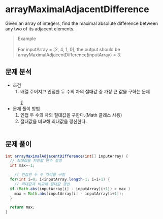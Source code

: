 # arrayMaximalAdjacentDifference
Given an array of integers, find the maximal absolute difference between any two of its adjacent elements.

> Example </br></br>
> For inputArray = [2, 4, 1, 0], the output should be
arrayMaximalAdjacentDifference(inputArray) = 3.

## 문제 분석
- 조건
  1. 배열 주어지고 인접한 두 수의 차의 절대값 중 가장 큰 값을 구하는 문제</br></br>∑
- 문제 풀이 방법
  1. 인접 두 수의 차의 절대값을 구한다.(Math 클래스 사용)
  2. 절대값을 비교해 최대값을 갱신한다.</br></br>

## 문제 풀이
```Java
int arrayMaximalAdjacentDifference(int[] inputArray) {
  // 최대값을 저장할 변수 설정
  int max=-1;

	// 인접한 두 수 차이를 구함
  for(int i=0; i<inputArray.length-1; i=i+1) {
	// 최대값과 비교해 절대값 갱신
  if (Math.abs(inputArray[i] - inputArray[i+1]) > max )
    max = Math.abs(inputArray[i] - inputArray[i+1]);
  }

  return max;
}
```
